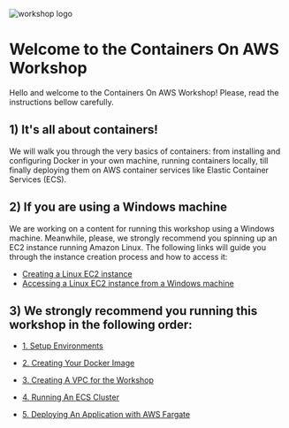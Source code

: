 ![workshop logo](https://github.com/bemer/containers-on-aws-workshop/blob/master/images/containers-on-aws-worshop-logo.jpg)

# Welcome to the Containers On AWS Workshop

Hello and welcome to the Containers On AWS Workshop! Please, read the instructions bellow carefully.

## 1) It's all about containers!

We will walk you through the very basics of containers: from installing and configuring Docker in your own machine, running containers locally, till finally deploying them on AWS container services like Elastic Container Services (ECS).

## 2) If you are using a Windows machine

We are working on a content for running this workshop using a Windows machine. Meanwhile, please, we strongly recommend you spinning up an EC2 instance running Amazon Linux. The following links will guide you through the instance creation process and how to access it:

* [Creating a Linux EC2 instance](https://docs.aws.amazon.com/AWSEC2/latest/UserGuide/EC2_GetStarted.html)
* [Accessing a Linux EC2 instance from a Windows machine](https://docs.aws.amazon.com/AWSEC2/latest/UserGuide/putty.html)

## 3) We strongly recommend you running this workshop in the following order:

* [1. Setup Environments](https://github.com/bemer/containers-on-aws-workshop/tree/master/01-EnvironmentSetup)

* [2. Creating Your Docker Image](https://github.com/bemer/containers-on-aws-workshop/tree/master/02-CreatingDockerImage)

* [3. Creating A VPC for the Workshop](https://github.com/bemer/containers-on-aws-workshop/tree/master/03-CreateVPC)

* [4. Running An ECS Cluster](https://github.com/bemer/containers-on-aws-workshop/tree/master/04-DeployEcsCluster)

* [5. Deploying An Application with AWS Fargate](https://github.com/bemer/containers-on-aws-workshop/tree/master/05-DeployFargate)
